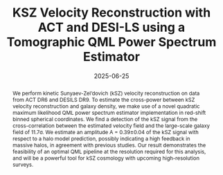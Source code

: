 ---
title: "KSZ Velocity Reconstruction with ACT and DESI-LS using a Tomographic QML Power Spectrum Estimator"
collection: publications
category: preprints
date: 2025-06-25
venue: 'prepared for submission to JCAP'
links:
  - label: "arXiv"
    url: "https://arxiv.org/abs/2401.12345"
excerpt: ''   
abstract: "We perform kinetic Sunyaev-Zel’dovich (kSZ) velocity reconstruction on data from ACT DR6 and DESILS DR9. To estimate the cross-power between kSZ velocity reconstruction and galaxy density, we make use of a novel quadratic maximum likelihood QML power spectrum estimator implementation in red-shift binned spherical coordinates. We find a detection of the kSZ signal from the cross-correlation between the estimated velocity field and the large-scale galaxy field of 11.7σ. We estimate an amplitude A = 0.39±0.04 of the kSZ signal with respect to a halo model prediction, possibly indicating a high feedback in massive halos, in agreement with previous studies. Our result demonstrates the feasibility of an optimal QML pipeline at the resolution required for this analysis, and will be a powerful tool for kSZ cosmology with upcoming high-resolution surveys."
---